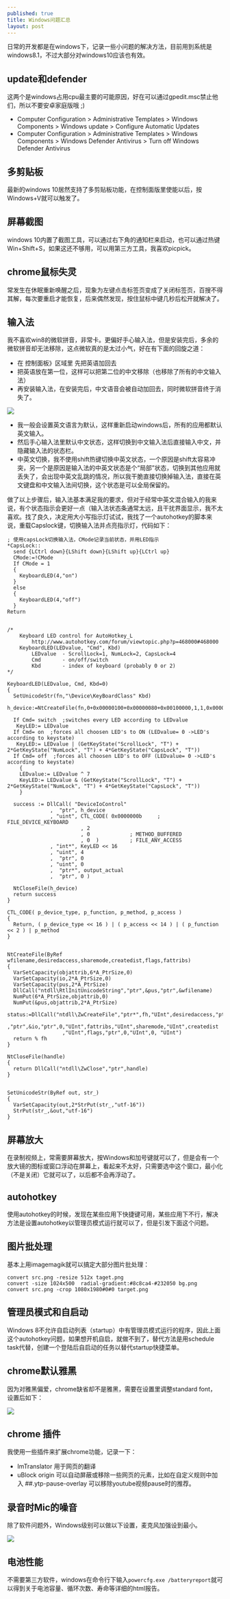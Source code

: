 ```yaml
---
published: true
title: Windows问题汇总
layout: post
---
```


日常的开发都是在windows下，记录一些小问题的解决方法，目前用到系统是windows8.1，不过大部分对windows10应该也有效。

## update和defender
这两个是windows占用cpu最主要的可能原因，好在可以通过gpedit.msc禁止他们，所以不要安卓家庭版哦 ;)
 
* Computer Configuration > Administrative Templates > Windows Components > Windows update > Configure Automatic Updates
* Computer Configuration > Administrative Templates > Windows Components > Windows Defender Antivirus > Turn off Windows Defender Antivirus


## 多剪贴板

最新的windows 10居然支持了多剪贴板功能，在控制面版里使能以后，按Windows+V就可以触发了。

## 屏幕截图

windows 10内置了截图工具，可以通过右下角的通知栏来启动，也可以通过热键Win+Shift+S，如果这还不够用，可以用第三方工具，我喜欢picpick。

## chrome鼠标失灵
常发生在休眠重新唤醒之后，现象为左键点击标签页变成了关闭标签页，百搜不得其解，每次要重启才能恢复，后来偶然发现，按住鼠标中键几秒后松开就解决了。

## 输入法
我不喜欢win8的微软拼音，非常卡。更偏好手心输入法，但是安装完后，多余的微软拼音却无法移除，这点微软真的是太过小气，好在有下面的回旋之道：
* 在 控制面板》区域里 先把英语加回去
* 把英语放在第一位，这样可以把第二位的中文移除（也移除了所有的中文输入法）
* 再安装输入法，在安装完后，中文语音会被自动加回去，同时微软拼音终于消失了。

![](../../public/images/2018-06-09-09-47-10.png)

* 我一般会设置英文语言为默认，这样重新启动windows后，所有的应用都默认英文输入。
* 然后手心输入法里默认中文状态，这样切换到中文输入法后直接输入中文，并隐藏输入法的状态栏。
* 中英文切换，我不使用shift热键切换中英文状态，一个原因是shift太容易冲突，另一个是原因是输入法的中英文状态是个“局部”状态，切换到其他应用就丢失了，会出现中英文乱跳的情况，所以我干脆直接切换掉输入法，直接在英文键盘和中文输入法间切换，这个状态是可以全局保留的。

做了以上步骤后，输入法基本满足我的要求，但对于经常中英文混合输入的我来说，有个状态指示会更好一点（输入法状态条通常太远，且干扰界面显示，我不太喜欢。找了良久，决定用大小写指示灯试试，我找了一个autohotkey的脚本来说，重载Capslock键，切换输入法并点亮指示灯，代码如下：

```
; 使用capsLock切换输入法，CMode记录当前状态，并用LED指示
*CapsLock::
  send {LCtrl down}{LShift down}{LShift up}{LCtrl up}
  CMode:=!CMode 
  If CMode = 1
  {
    KeyboardLED(4,"on")
  }
  else 
  {
    KeyboardLED(4,"off")
  }
Return


/*
    Keyboard LED control for AutoHotkey_L
        http://www.autohotkey.com/forum/viewtopic.php?p=468000#468000
    KeyboardLED(LEDvalue, "Cmd", Kbd)
        LEDvalue  - ScrollLock=1, NumLock=2, CapsLock=4
        Cmd       - on/off/switch
        Kbd       - index of keyboard (probably 0 or 2)
*/

KeyboardLED(LEDvalue, Cmd, Kbd=0)
{
  SetUnicodeStr(fn,"\Device\KeyBoardClass" Kbd)
  h_device:=NtCreateFile(fn,0+0x00000100+0x00000080+0x00100000,1,1,0x00000040+0x00000020,0)
  
  If Cmd= switch  ;switches every LED according to LEDvalue
   KeyLED:= LEDvalue
  If Cmd= on  ;forces all choosen LED's to ON (LEDvalue= 0 ->LED's according to keystate)
   KeyLED:= LEDvalue | (GetKeyState("ScrollLock", "T") + 2*GetKeyState("NumLock", "T") + 4*GetKeyState("CapsLock", "T"))
  If Cmd= off  ;forces all choosen LED's to OFF (LEDvalue= 0 ->LED's according to keystate)
    {
    LEDvalue:= LEDvalue ^ 7
    KeyLED:= LEDvalue & (GetKeyState("ScrollLock", "T") + 2*GetKeyState("NumLock", "T") + 4*GetKeyState("CapsLock", "T"))
    }
  
  success := DllCall( "DeviceIoControl"
              ,  "ptr", h_device
              , "uint", CTL_CODE( 0x0000000b     ; FILE_DEVICE_KEYBOARD
                        , 2
                        , 0             ; METHOD_BUFFERED
                        , 0  )          ; FILE_ANY_ACCESS
              , "int*", KeyLED << 16
              , "uint", 4
              ,  "ptr", 0
              , "uint", 0
              ,  "ptr*", output_actual
              ,  "ptr", 0 )
  
  NtCloseFile(h_device)
  return success
}

CTL_CODE( p_device_type, p_function, p_method, p_access )
{
  Return, ( p_device_type << 16 ) | ( p_access << 14 ) | ( p_function << 2 ) | p_method
}


NtCreateFile(ByRef wfilename,desiredaccess,sharemode,createdist,flags,fattribs)
{
  VarSetCapacity(objattrib,6*A_PtrSize,0)
  VarSetCapacity(io,2*A_PtrSize,0)
  VarSetCapacity(pus,2*A_PtrSize)
  DllCall("ntdll\RtlInitUnicodeString","ptr",&pus,"ptr",&wfilename)
  NumPut(6*A_PtrSize,objattrib,0)
  NumPut(&pus,objattrib,2*A_PtrSize)
  status:=DllCall("ntdll\ZwCreateFile","ptr*",fh,"UInt",desiredaccess,"ptr",&objattrib
                  ,"ptr",&io,"ptr",0,"UInt",fattribs,"UInt",sharemode,"UInt",createdist
                  ,"UInt",flags,"ptr",0,"UInt",0, "UInt")
  return % fh
}

NtCloseFile(handle)
{
  return DllCall("ntdll\ZwClose","ptr",handle)
}


SetUnicodeStr(ByRef out, str_)
{
  VarSetCapacity(out,2*StrPut(str_,"utf-16"))
  StrPut(str_,&out,"utf-16")
}

```



## 屏幕放大
在录制视频上，常需要屏幕放大，按Windows和加号键就可以了，但是会有一个放大镜的图标或窗口浮动在屏幕上，看起来不太好，只需要选中这个窗口，最小化（不是关闭）它就可以了，以后都不会再浮动了。

## autohotkey
使用autohotkey的时候，发现在某些应用下快捷键可用，某些应用下不行，解决方法是设置autohotkey以管理员模式运行就可以了，但是引发下面这个问题。

## 图片批处理
基本上用imagemagik就可以搞定大部分图片批处理：

```
convert src.png -resize 512x taget.png
convert -size 1024x500  radial-gradient:#8c8ca4-#232050 bg.png
convert src.png -crop 1080x1980#0#0 target.png
```

## 管理员模式和自启动
Windows 8不允许自启动列表（startup）中有管理员模式运行的程序，因此上面这个autohotkey问题，如果想开机自启，就做不到了，替代方法是用schedule task代替，创建一个登陆后自启动的任务以替代startup快捷菜单。

## chrome默认雅黑
因为对雅黑偏爱，chrome缺省却不是雅黑，需要在设置里调整standard font， 设置后如下：

![](../../public/images/2018-06-17-07-09-42.png)

## chrome 插件

我使用一些插件来扩展chrome功能，记录一下：
* ImTranslator 用于网页的翻译
* uBlock origin 可以自动屏蔽或移除一些网页的元素，比如在自定义规则中加入 ##.ytp-pause-overlay 可以移除youtube视频pause时的推荐。

## 录音时Mic的噪音
除了软件问题外，Windows级别可以做以下设置，麦克风加强设到最小。

![](../../public/images/2018-06-20-16-52-30.png)

## 电池性能
不需要第三方软件，windows在命令行下输入`powercfg.exe /batteryreport`就可以得到关于电池容量、循环次数、寿命等详细的html报告。